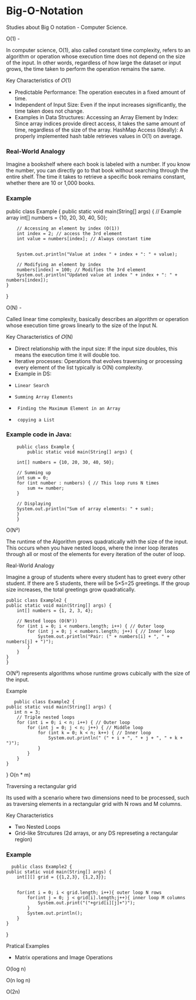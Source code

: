 # Big-O-Notation
Studies about Big O notation - Computer Science.

O(1) - 

In computer science, O(1), also called constant time complexity, refers to an algorithm or operation whose execution time does not depend on the size of the input. In other words, regardless of how large the dataset or input grows, the time taken to perform the operation remains the same.

Key Characteristics of 𝑂(1)

- Predictable Performance: The operation executes in a fixed amount of time.
- Independent of Input Size: Even if the input increases significantly, the time taken does not change.
- Examples in Data Structures:
Accessing an Array Element by Index: Since array indices provide direct access, it takes the same amount of time, regardless of the size of the array.
HashMap Access (Ideally): A properly implemented hash table retrieves values in 
O(1) on average.

### Real-World Analogy
Imagine a bookshelf where each book is labeled with a number. If you know the number, you can directly go to that book without searching through the entire shelf. The time it takes to retrieve a specific book remains constant, whether there are 10 or 1,000 books.

### Example

public class Example {
    public static void main(String[] args) {
        // Example array
        int[] numbers = {10, 20, 30, 40, 50};
        
        // Accessing an element by index (O(1))
        int index = 2; // access the 3rd element
        int value = numbers[index]; // Always constant time

   
        System.out.println("Value at index " + index + ": " + value);

        // Modifying an element by index 
        numbers[index] = 100; // Modifies the 3rd element
        System.out.println("Updated value at index " + index + ": " + numbers[index]);
    }
}

O(N) - 

Called linear time complexity, basically describes an algorithm or operation whose execution time grows linearly to the size of the Input N. 

Key Characteristics of 𝑂(N)

- Direct relationship with the input size: If the input size doubles, this means the execution time it will double too.
- Iterative processes: Operations that evolves traversing or processing every element of the list typically is O(N) complexity.
- Example in DS:
-     Linear Search
-     Summing Array Elements
-      Finding the Maximum Element in an Array
-      copying a List

### Example code in Java:


        public class Example {
            public static void main(String[] args) {
        
        int[] numbers = {10, 20, 30, 40, 50};
        
        // Summing up
        int sum = 0;
        for (int number : numbers) { // This loop runs N times
            sum += number;
        }

        // Displaying 
        System.out.println("Sum of array elements: " + sum);
        }
        }

O(N²)

The runtime of the Algorithm grows quadratically with the size of the input.
This occurs when you have nested loops, where the inner loop iterates through all or most of the elements for every iteration of the outer of loop.

Real-World Analogy

Imagine a group of students where every student has to greet every other student. If there are 5 students, there will be 5×5=25 greetings. If the group size increases, the total greetings grow quadratically.

    public class Example2 {
    public static void main(String[] args) {
        int[] numbers = {1, 2, 3, 4};

        // Nested loops (O(N²))
        for (int i = 0; i < numbers.length; i++) { // Outer loop
            for (int j = 0; j < numbers.length; j++) { // Inner loop
                System.out.println("Pair: (" + numbers[i] + ", " + numbers[j] + ")");
            }
        }
    }
    }


O(N³)
represents algorithms whose runtime grows cubically with the size of the input.

Example

       public class Example2 {
    public static void main(String[] args) {
       int n = 3;
        // Triple nested loops 
        for (int i = 0; i < n; i++) { // Outer loop
            for (int j = 0; j < n; j++) { // Middle loop
                for (int k = 0; k < n; k++) { // Inner loop
                    System.out.println(" (" + i + ", " + j + ", " + k + ")");
                }
            }
        }
    }
}
O(n * m)

Traversing a rectangular grid

Its used with a scenario where two dimensions need to be processed, such as traversing elements in a rectangular grid with N rows and M columns.

Key Characteristics 
- Two Nested Loops
- Grid-like Strcutures (2d arrays, or any DS represeting a rectangular region)

### Example

      public class Example2 {
    public static void main(String[] args) {
        int[][] grid = {{1,2,3}, {1,2,3}};


        for(int i = 0; i < grid.length; i++){ outer loop N rows
            for(int j = 0; j < grid[i].length;j++){ inner loop M columns
                System.out.print("("+grid[i][j]+")");
            }
            System.out.println();
        }
    }
}

Pratical Examples
- Matrix operations and Image Operations


O(log n)

O(n log n)

O(2n)




